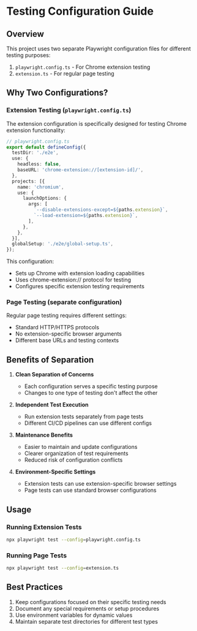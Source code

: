 # Testing Configuration Guide

## Overview

This project uses two separate Playwright configuration files for different testing purposes:
1. `playwright.config.ts` - For Chrome extension testing
2. `extension.ts` - For regular page testing

## Why Two Configurations?

### Extension Testing (`playwright.config.ts`)
The extension configuration is specifically designed for testing Chrome extension functionality:

```typescript
// playwright.config.ts
export default defineConfig({
  testDir: './e2e',
  use: {
    headless: false,
    baseURL: 'chrome-extension://[extension-id]/',
  },
  projects: [{
    name: 'chromium',
    use: {
      launchOptions: {
        args: [
          `--disable-extensions-except=${paths.extension}`,
          `--load-extension=${paths.extension}`,
        ],
      },
    },
  }],
  globalSetup: './e2e/global-setup.ts',
});
```

This configuration:
- Sets up Chrome with extension loading capabilities
- Uses chrome-extension:// protocol for testing
- Configures specific extension testing requirements

### Page Testing (separate configuration)
Regular page testing requires different settings:
- Standard HTTP/HTTPS protocols
- No extension-specific browser arguments
- Different base URLs and testing contexts

## Benefits of Separation

1. **Clean Separation of Concerns**
   - Each configuration serves a specific testing purpose
   - Changes to one type of testing don't affect the other

2. **Independent Test Execution**
   - Run extension tests separately from page tests
   - Different CI/CD pipelines can use different configs

3. **Maintenance Benefits**
   - Easier to maintain and update configurations
   - Clearer organization of test requirements
   - Reduced risk of configuration conflicts

4. **Environment-Specific Settings**
   - Extension tests can use extension-specific browser settings
   - Page tests can use standard browser configurations

## Usage

### Running Extension Tests
```bash
npx playwright test --config=playwright.config.ts
```

### Running Page Tests
```bash
npx playwright test --config=extension.ts
```

## Best Practices

1. Keep configurations focused on their specific testing needs
2. Document any special requirements or setup procedures
3. Use environment variables for dynamic values
4. Maintain separate test directories for different test types